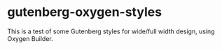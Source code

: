 # gutenberg-oxygen-styles
This is a test of some Gutenberg styles for wide/full width design, using Oxygen Builder. 
